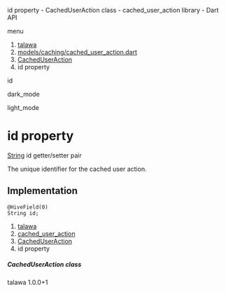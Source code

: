 




id property - CachedUserAction class - cached\_user\_action library - Dart API







menu

1. [talawa](../../index.html)
2. [models/caching/cached\_user\_action.dart](../../file-___home_harshil_Desktop_open-source_palisadoes_talawa_lib_models_caching_cached_user_action/)
3. [CachedUserAction](../../file-___home_harshil_Desktop_open-source_palisadoes_talawa_lib_models_caching_cached_user_action/CachedUserAction-class.html)
4. id property

id


dark\_mode

light\_mode




# id property


[String](https://api.flutter.dev/flutter/dart-core/String-class.html)
id
getter/setter pair

The unique identifier for the cached user action.


## Implementation

```
@HiveField(0)
String id;
```

 


1. [talawa](../../index.html)
2. [cached\_user\_action](../../file-___home_harshil_Desktop_open-source_palisadoes_talawa_lib_models_caching_cached_user_action/)
3. [CachedUserAction](../../file-___home_harshil_Desktop_open-source_palisadoes_talawa_lib_models_caching_cached_user_action/CachedUserAction-class.html)
4. id property

##### CachedUserAction class





talawa
1.0.0+1






